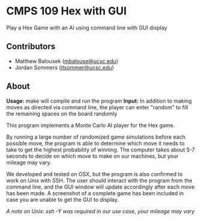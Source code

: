 CMPS 109 Hex with GUI
===
Play a Hex Game with an AI using command line with GUI display

Contributors
-------
 - Matthew Balousek (mbalouse@ucsc.edu)
 - Jordan Sommers (jtsommer@ucsc.edu)


About
-------
**Usage:** make will compile and run the program
**Input:** In addition to making moves as directed via command line, the player can enter "random" to fill the remaining spaces on the board randomly

This program implements a Monte Carlo AI player for the Hex game.

By running a large number of randomized game simulations before each possible move, the program is able to determine which move it needs to take to get the highest probability of winning. The computer takes about 5-7 seconds to decide on which move to make on our machines, but your mileage may vary.

We developed and tested on OSX, but the program is also confirmed to work on Unix with SSH. The user should interact with the program from the command line, and the GUI window will update accordingly after each move has been made.
A screenshot of a complete game has been included in case you are unable to get the GUI to display.

*A note on Unix: ssh -Y was required in our use case, your mileage may vary*
